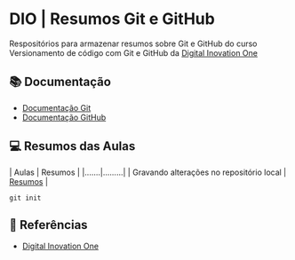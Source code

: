 # DIO | Resumos Git e GitHub

Respositórios para armazenar resumos sobre Git e GitHub do curso Versionamento de código com Git e GitHub da [Digital Inovation One](https://www.dio.me)

## 📚​ Documentação 
- [Documentação Git](https://git-scm.com/docs/git/pt_BR)
- [Documentação GitHub](https://docs.github.com/pt)

## ​​💻 Resumos das Aulas 
| Aulas | Resumos |
|.......|.........|
| Gravando alterações no repositório local | [Resumos](https://web.dio.me/course/versionamento-de-codigo-com-git-e-github/learning/599dd3dd-d189-474f-a55c-22f37b4472da) |

```
git init
```
## 📎 Referências 
- [Digital Inovation One](https://www.dio.me)
